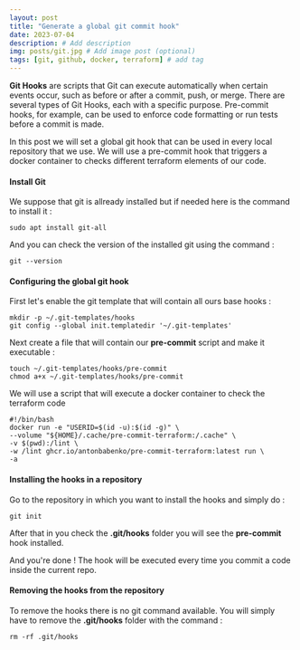 ```yaml
---
layout: post
title: "Generate a global git commit hook"
date: 2023-07-04
description: # Add description
img: posts/git.jpg # Add image post (optional)
tags: [git, github, docker, terraform] # add tag
---
```


**Git Hooks** are scripts that Git can execute automatically when certain events occur, such as before or after a commit, push, or merge. There are several types of Git Hooks, each with a specific purpose. Pre-commit hooks, for example, can be used to enforce code formatting or run tests before a commit is made.

In this post we will set a global git hook that can be used in every local repository that we use. We will use a pre-commit hook that triggers a docker container to checks different terraform elements of our code.

#### Install Git

We suppose that git is allready installed but if needed here is the command to install it : 

    sudo apt install git-all

And you can check the version of the installed git using the command : 

    git --version

#### Configuring the global git hook 

First let's enable the git template that will contain all ours base hooks : 

    mkdir -p ~/.git-templates/hooks
    git config --global init.templatedir '~/.git-templates'

Next create a file that will contain our **pre-commit** script and make it executable : 

    touch ~/.git-templates/hooks/pre-commit
    chmod a+x ~/.git-templates/hooks/pre-commit

We will use a script that will execute a docker container to check the terraform code 

    #!/bin/bash
    docker run -e "USERID=$(id -u):$(id -g)" \
    --volume "${HOME}/.cache/pre-commit-terraform:/.cache" \
    -v $(pwd):/lint \
    -w /lint ghcr.io/antonbabenko/pre-commit-terraform:latest run \
    -a

#### Installing the hooks in a repository

Go to the repository in which you want to install the hooks and simply do : 
    
    git init

After that in you check the **.git/hooks** folder you will see the **pre-commit** hook installed.

And you're done ! The hook will be executed every time you commit a code inside the current repo.

#### Removing the hooks from the repository

To remove the hooks there is no git command available. You will simply have to remove the **.git/hooks** folder with the command :

    rm -rf .git/hooks
